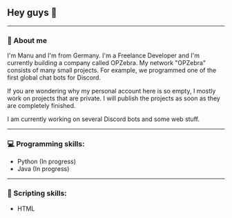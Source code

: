 ## Hey guys 👋

--------------------------------------------------

### 👤 About me

I'm Manu and I'm from Germany. I'm a Freelance Developer and I'm currently building a company called OPZebra.
My network "OPZebra" consists of many small projects. For example, we programmed one of the first global chat bots for Discord.

If you are wondering why my personal account here is so empty, I mostly work on projects that are private.
I will publish the projects as soon as they are completely finished. 

I am currently working on several Discord bots and some web stuff.

--------------------------

### 💻 Programming skills:

- Python (In progress)
- Java (In progress)

-----------------------

### 💾 Scripting skills:

- HTML 
